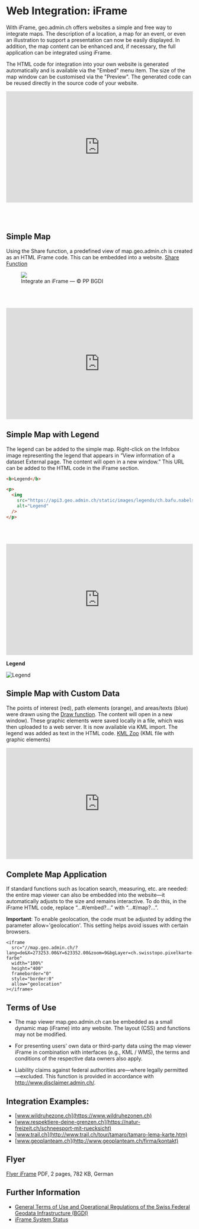 # Web Integration: iFrame

With iFrame, geo.admin.ch offers websites a simple and free way to integrate maps. The description of a location, a map for an event, or even an illustration to support a presentation can now be easily displayed. In addition, the map content can be enhanced and, if necessary, the full application can be integrated using iFrame.

The HTML code for integration into your own website is generated automatically and is available via the "Embed" menu item. The size of the map window can be customised via the "Preview". The generated code can be reused directly in the source code of your website.

<iframe src="https://www.youtube.com/embed/lxyuHVf5FMw?si=wV1WLqUlAnNgYFLZ" title="YouTube video player" frameborder="0" allow="accelerometer; autoplay; clipboard-write; encrypted-media; gyroscope; picture-in-picture; web-share" referrerpolicy="strict-origin-when-cross-origin" style="border: 0;width: 100%;height: 300px;max-width: 100%;max-height: 100%;margin-bottom: 50px" allowfullscreen></iframe>

## Simple Map

Using the Share function, a predefined view of map.geo.admin.ch is created as an HTML iFrame code. This can be embedded into a website.
[Share Function](http://help.geo.admin.ch/?id=52&lang=fr)

<figure>
    <img src="../../static/iframe/iframe_02.jpeg" style="background-color: white">
    <figcaption>Integrate an iFrame — © PP BGDI</figcaption>
</figure>

<iframe src="https://map.geo.admin.ch/#/embed?lang=fr&center=2604139.32,1196887.78&z=10&topic=ech&crosshair=bowl,2604057.07,1196890&layers=ch.kantone.cadastralwebmap-farbe&bgLayer=void&catalogNodes=532,614" style="border: 0;width: 688px;height: 300px;max-width: 100%;max-height: 100%;margin-top: 50px;" allow="geolocation"></iframe>

## Simple Map with Legend

The legend can be added to the simple map. Right-click on the Infobox image representing the legend that appears in “View information of a dataset External page. The content will open in a new window.” This URL can be added to the HTML code in the iFrame section.

```html
<b>Legend</b>

<p>
  <img
    src="https://api3.geo.admin.ch/static/images/legends/ch.bafu.nabelstationen_en.png"
    alt="Legend"
  />
</p>
```

<iframe src="https://map.geo.admin.ch/#/embed?lang=fr&center=2604139.32,1196887.78&z=10&topic=ech&crosshair=bowl,2604057.07,1196890&layers=ch.kantone.cadastralwebmap-farbe&bgLayer=void&catalogNodes=532,614" style="border: 0;width: 688px;height: 300px;max-width: 100%;max-height: 100%;margin-top: 50px;" allow="geolocation"></iframe>

<b>Legend</b>

<p>
  <img
    src="https://api3.geo.admin.ch/static/images/legends/ch.bafu.nabelstationen_en.png"
    alt="Legend"
  />
</p>

## Simple Map with Custom Data

The points of interest (red), path elements (orange), and areas/texts (blue) were drawn using the [Draw function](http://help.geo.admin.ch/?id=67). The content will open in a new window).
These graphic elements were saved locally in a file, which was then uploaded to a web server. It is now available via KML import. The legend was added as text in the HTML code.
[KML Zoo](http://cms.geo.admin.ch/www.geo.admin.ch/kml/zoo.kml) (KML file with graphic elements)

<iframe src="https://map.geo.admin.ch/#/embed?lang=fr&center=2686005.42,1248779&z=10&topic=ech&layers=ch.kantone.cadastralwebmap-farbe;KML%7Chttps://cms.geo.admin.ch/www.geo.admin.ch/kml/zoo.kml@style=geoadmin@clampToGround=false&bgLayer=ch.swisstopo.pixelkarte-farbe" style="border: 0;width: 100%;height: 300px;max-width: 100%;max-height: 100%;" allow="geolocation"></iframe>

## Complete Map Application

If standard functions such as location search, measuring, etc. are needed: the entire map viewer can also be embedded into the website—it automatically adjusts to the size and remains interactive. To do this, in the iFrame HTML code, replace “…#/embed?…” with “…#/map?…”.

**Important**: To enable geolocation, the code must be adjusted by adding the parameter allow='geolocation'. This setting helps avoid issues with certain browsers.

```html{7}
<iframe
  src="//map.geo.admin.ch/?lang=de&X=273253.00&Y=623352.00&zoom=9&bgLayer=ch.swisstopo.pixelkarte-farbe"
  width="100%"
  height="400"
  frameborder="0"
  style="border:0"
  allow="geolocation"
></iframe>
```

## Terms of Use

- The map viewer map.geo.admin.ch can be embedded as a small dynamic map (iFrame) into any website. The layout (CSS) and functions may not be modified.

- For presenting users' own data or third-party data using the map viewer iFrame in combination with interfaces (e.g., KML / WMS), the terms and conditions of the respective data owners also apply.

- Liability claims against federal authorities are—where legally permitted—excluded. This function is provided in accordance with http://www.disclaimer.admin.ch/.

## Integration Examples:

- [www.wildruhezone.ch](https://www.wildruhezonen.ch)
- [www.respektiere-deine-grenzen.ch](https://natur-freizeit.ch/schneesport-mit-ruecksicht)
- [www.trail.ch](http://www.trail.ch/tour/tamaro/tamaro-lema-karte.htm)
- [www.geoplanteam.ch](http://www.geoplanteam.ch/firma/kontakt)

## Flyer

[Flyer iFrame](https://backend.geo.admin.ch/fileservice/sdweb-docs-prod-geoadminch-files/files/2022/11/25/587c3614-7087-4c9e-ac22-fe782c4531ec.pdf)
PDF, 2 pages, 782 KB, German

## Further Information

- [General Terms of Use and Operational Regulations of the Swiss Federal Geodata Infrastructure (BGDI)](https://www.geo.admin.ch/de/geo-dienstleistungen/geodienste/terms-of-use.html)
- [iFrame System Status](http://status.geo.admin.ch/460128)
